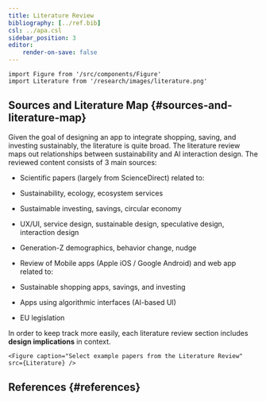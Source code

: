 ```yaml
---
title: Literature Review
bibliography: [../ref.bib]
csl: ../apa.csl
sidebar_position: 3
editor:
    render-on-save: false
---
```



```mdx-code-block
import Figure from '/src/components/Figure'
import Literature from '/research/images/literature.png'
```

## Sources and Literature Map {#sources-and-literature-map}

Given the goal of designing an app to integrate shopping, saving, and
investing sustainably, the literature is quite broad. The literature
review maps out relationships between sustainability and AI interaction
design. The reviewed content consists of 3 main sources:

-   Scientific papers (largely from ScienceDirect) related to:

-   Sustainability, ecology, ecosystem services

-   Sustaimable investing, savings, circular economy

-   UX/UI, service design, sustainable design, speculative design,
    interaction design

-   Generation-Z demographics, behavior change, nudge

-   Review of Mobile apps (Apple iOS / Google Android) and web app
    related to:

-   Sustainable shopping apps, savings, and investing

-   Apps using algorithmic interfaces (AI-based UI)

-   EU legislation

In order to keep track more easily, each literature review section
includes **design implications** in context.

```mdx-code-block
<Figure caption="Select example papers from the Literature Review" src={Literature} />
```

## References {#references}

